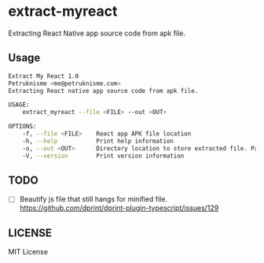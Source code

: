 # extract-myreact
Extracting React Native app source code from apk file. 

## Usage

```bash
Extract My React 1.0
Petruknisme <me@petruknisme.com>
Extracting React native app source code from apk file.

USAGE:
    extract_myreact --file <FILE> --out <OUT>

OPTIONS:
    -f, --file <FILE>    React app APK file location
    -h, --help           Print help information
    -o, --out <OUT>      Directory location to store extracted file. Pass only directory
    -V, --version        Print version information

```

## TODO 

- [ ] Beautify js file that still hangs for minified file. https://github.com/dprint/dprint-plugin-typescript/issues/129

## LICENSE

MIT License